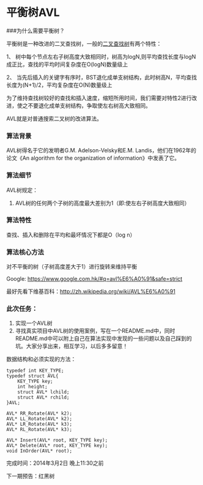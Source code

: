 # 平衡树AVL

###为什么需要平衡树？

平衡树是一种改进的二叉查找树，一般的[二叉查找树](https://github.com/Learn-Algorithm/Learn-Algorithm/blob/master/1-%E4%BA%8C%E5%8F%89%E6%A0%91/1-%E4%BA%8C%E5%8F%89%E6%9F%A5%E6%89%BE%E6%A0%91BST/README.md)有两个特性：

1、	树中每个节点左右子树高度大致相同时，树高为logN,则平均查找长度与logN成正比，查找的平均时间复杂度在O(logN)数量级上

2、 	当先后插入的关键字有序时，BST退化成单支树结构，此时树高N，平均查找长度为(N+1)/2，平均复杂度在O(N)数量级上

为了维持查找树较好的查找和插入速度，缩短所用时间，我们需要对特性2进行改进，使之不要退化成单支树结构，争取使左右树高大致相同。

AVL就是对普通搜索二叉树的改进算法。

### 算法背景

AVL树得名于它的发明者G.M. Adelson-Velsky和E.M. Landis，他们在1962年的论文《An algorithm for the organization of information》中发表了它。

### 算法细节

AVL树规定：

1.	AVL树的任何两个子树的高度最大差别为1（即:使左右子树高度大致相同）

### 算法特性

查找、插入和删除在平均和最坏情况下都是O（log n）

### 算法核心方法

对不平衡的树（子树高度差大于1）进行旋转来维持平衡

Google: <https://www.google.com.hk/#q=avl%E6%A0%91&safe=strict>

最好先看下维基百科：<http://zh.wikipedia.org/wiki/AVL%E6%A0%91>

### 此次任务：

1.	实现一个AVL树
2.	寻找真实项目中AVL树的使用案例，写在一个README.md中，同时README.md中可以附上自己在算法实现中发现的一些问题以及自己踩到的坑。大家分享出来，相互学习，以后多多留意！

数据结构和必须实现的方法：
	
	typedef int KEY_TYPE;
	typedef struct AVL{
		KEY_TYPE key;
		int height;
		struct AVL* lchild;
		struct AVL* rchild;
	}AVL;

	AVL* RR_Rotate(AVL* k2);
	AVL* LL_Rotate(AVL* k2);
	AVL* LR_Rotate(AVL* k3);
	AVL* RL_Rotate(AVL* k3);
	
	AVL* Insert(AVL* root, KEY_TYPE key);
	AVL* Delete(AVL* root, KEY_TYPE key);
	void InOrder(AVL* root);

完成时间：2014年3月2日 晚上11:30之前

下一期预告：红黑树




